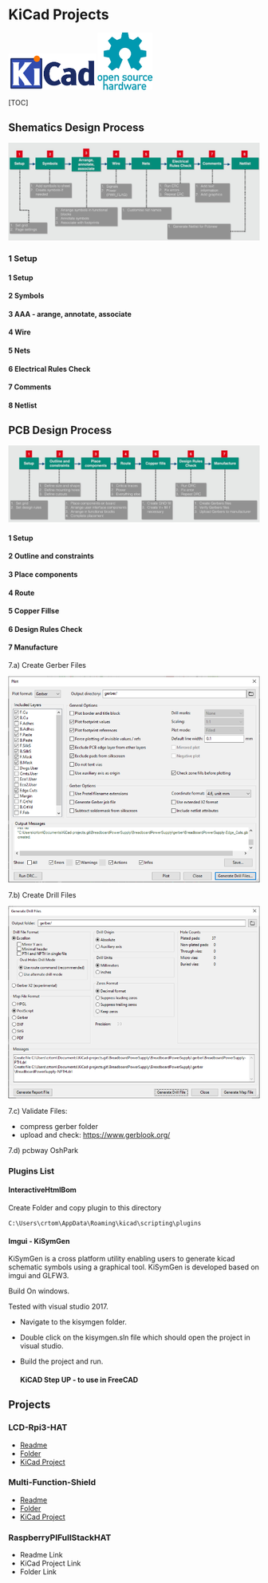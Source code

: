 # KiCad Projects

<img src="slike/kicad logo.png" style="zoom:50%;" />

<img src="slike/open source HW logo.png" style="zoom:50%;" />

[TOC]

## Shematics Design Process

![ShematicDesignProcess](slike/ShematicDesignProcess.png)

### 1 Setup

#### 1 Setup

#### 2 Symbols

#### 3 AAA - arange, annotate, associate

#### 4 Wire

#### 5 Nets

#### 6 Electrical Rules Check

#### 7 Comments

#### 8 Netlist

## PCB Design Process

![PCBDesignProcess](slike/PCBDesignProcess.png)

#### 1 Setup

#### 2 Outline and constraints

#### 3 Place components

#### 4 Route

#### 5 Copper Fillse

#### 6 Design Rules Check

#### 7 Manufacture

7.a) Create Gerber Files

<img src="slike/PCB Design Gerber Files.png" alt="PCB Design Gerber Files" style="zoom: 80%;" />

7.b) Create Drill Files

<img src="slike/PCB Design Drill Files.png" alt="PCB Design Drill Files" style="zoom:80%;" />

7.c) Validate Files: 

- compress gerber folder
- upload and check: https://www.gerblook.org/

7.d) pcbway OshPark



### Plugins List

#### InteractiveHtmlBom

Create Folder and copy plugin to this directory

```
C:\Users\crtom\AppData\Roaming\kicad\scripting\plugins
```

#### Imgui - KiSymGen

KiSymGen is a cross platform utility enabling users to generate kicad schematic symbols using a graphical tool. KiSymGen is developed based on imgui and GLFW3.

Build On windows.

Tested with visual studio 2017.

- Navigate to the kisymgen folder.

- Double click on the kisymgen.sln file which should open the project in visual studio.

- Build the project and run.

  #### KiCAD Step UP - to use in FreeCAD

## Projects

###	LCD-Rpi3-HAT

-	[Readme](LCD-Rpi3-HAT/readme.md)
-	[Folder](LCD-Rpi3-HAT)
-	[KiCad Project](LCD-Rpi3-HAT/LCD-Rpi3-HAT.pro)

###	Multi-Function-Shield

-	[Readme](Multi-Function-Shield/readme.md)
-	[Folder](Multi-Function-Shield)
-	[KiCad Project](Multi-Function-Shield/Multi-Function-Shield.pro)

###	RaspberryPIFullStackHAT

-	Readme Link
-	KiCad Project Link
-	Folder Link


